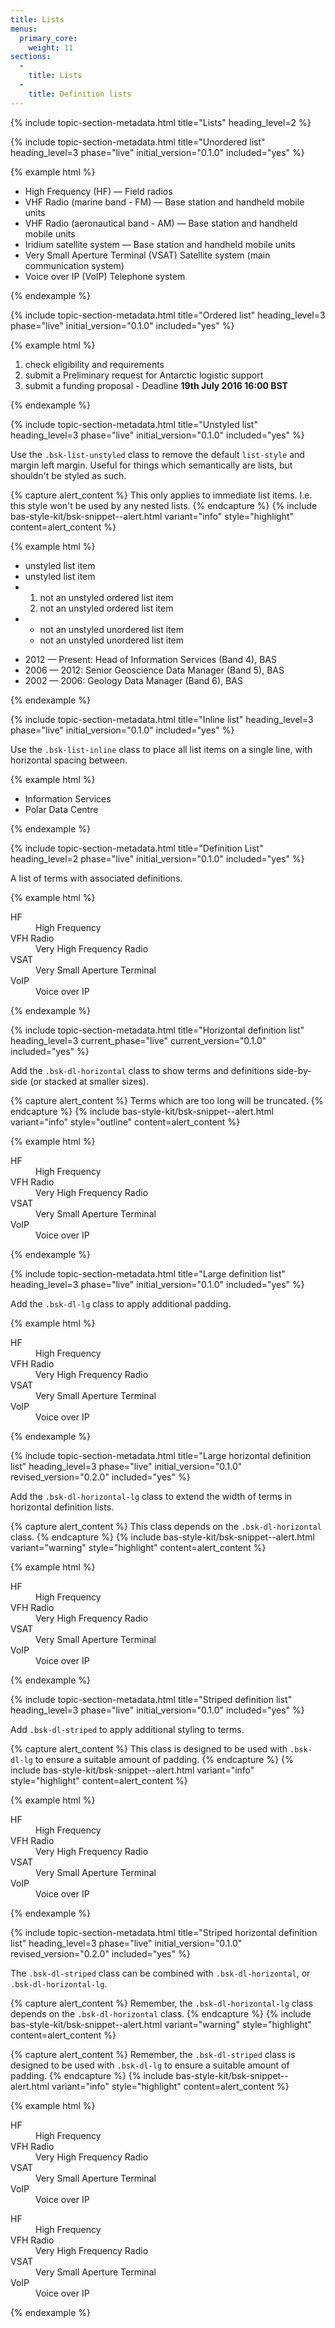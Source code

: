 ```yaml
---
title: Lists
menus:
  primary_core:
    weight: 11
sections:
  -
    title: Lists
  -
    title: Definition lists
---
```


{% include topic-section-metadata.html
  title="Lists"
  heading_level=2
%}

{% include topic-section-metadata.html
  title="Unordered list"
  heading_level=3
  phase="live"
  initial_version="0.1.0"
  included="yes"
%}

{% example html %}
<ul>
  <li>High Frequency (HF) &mdash; Field radios</li>
  <li>VHF Radio (marine band - FM) &mdash; Base station and handheld mobile units</li>
  <li>VHF Radio (aeronautical band - AM) &mdash; Base station and handheld mobile units</li>
  <li>Iridium satellite system &mdash; Base station and handheld mobile units</li>
  <li>Very Small Aperture Terminal (VSAT) Satellite system (main communication system)</li>
  <li>Voice over IP (VoIP) Telephone system</li>
</ul>
{% endexample %}

{% include topic-section-metadata.html
  title="Ordered list"
  heading_level=3
  phase="live"
  initial_version="0.1.0"
  included="yes"
%}

{% example html %}
<ol>
  <li>check eligibility and requirements</li>
  <li>submit a Preliminary request for Antarctic logistic support</li>
  <li>submit a funding proposal - Deadline <strong>19th July 2016 16:00 BST</strong></li>
</ol>
{% endexample %}

{% include topic-section-metadata.html
  title="Unstyled list"
  heading_level=3
  phase="live"
  initial_version="0.1.0"
  included="yes"
%}

Use the `.bsk-list-unstyled` class to remove the default `list-style` and margin left margin. Useful for things which
semantically are lists, but shouldn't be styled as such.

{% capture alert_content %}
This only applies to immediate list items. I.e. this style won't be used by any nested lists.
{% endcapture %}
{% include bas-style-kit/bsk-snippet--alert.html
  variant="info"
  style="highlight"
  content=alert_content
%}

{% example html %}
<ul class="bsk-list-unstyled">
  <li>unstyled list item</li>
  <li>unstyled list item</li>
  <li>
    <ol>
      <li>not an unstyled ordered list item</li>
      <li>not an unstyled ordered list item</li>
    </ol>
  </li>
  <li>
    <ul>
      <li>not an unstyled unordered list item</li>
      <li>not an unstyled unordered list item</li>
    </ul>
  </li>
</ul>

<ul class="bsk-list-unstyled">
  <li>2012 &mdash; Present: Head of Information Services (Band 4), BAS</li>
  <li>2006 &mdash; 2012: Senior Geoscience Data Manager (Band 5), BAS</li>
  <li>2002 &mdash; 2006: Geology Data Manager (Band 6), BAS</li>
</ul>
{% endexample %}

{% include topic-section-metadata.html
  title="Inline list"
  heading_level=3
  phase="live"
  initial_version="0.1.0"
  included="yes"
%}

Use the `.bsk-list-inline` class to place all list items on a single line, with horizontal spacing between.

{% example html %}
<ul class="bsk-list-inline">
  <li>Information Services</li>
  <li>Polar Data Centre</li>
</ul>
{% endexample %}

{% include topic-section-metadata.html
  title="Definition List"
  heading_level=2
  phase="live"
  initial_version="0.1.0"
  included="yes"
%}

A list of terms with associated definitions.

{% example html %}
<dl>
  <dt>HF</dt>
    <dd>High Frequency</dd>
  <dt>VFH Radio</dt>
    <dd>Very High Frequency Radio</dd>
  <dt>VSAT</dt>
    <dd>Very Small Aperture Terminal</dd>
  <dt>VoIP</dt>
    <dd>Voice over IP</dd>
</dl>
{% endexample %}

{% include topic-section-metadata.html
  title="Horizontal definition list"
  heading_level=3
  current_phase="live"
  current_version="0.1.0"
  included="yes"
%}

Add the `.bsk-dl-horizontal` class to show terms and definitions side-by-side (or stacked at smaller sizes).

{% capture alert_content %}
Terms which are too long will be truncated.
{% endcapture %}
{% include bas-style-kit/bsk-snippet--alert.html
  variant="info"
  style="outline"
  content=alert_content
%}

{% example html %}
<dl class="bsk-dl-horizontal">
  <dt>HF</dt>
    <dd>High Frequency</dd>
  <dt>VFH Radio</dt>
    <dd>Very High Frequency Radio</dd>
  <dt>VSAT</dt>
    <dd>Very Small Aperture Terminal</dd>
  <dt>VoIP</dt>
    <dd>Voice over IP</dd>
</dl>
{% endexample %}

{% include topic-section-metadata.html
  title="Large definition list"
  heading_level=3
  phase="live"
  initial_version="0.1.0"
  included="yes"
%}

Add the `.bsk-dl-lg` class to apply additional padding.

{% example html %}
<dl class="bsk-dl-lg">
  <dt>HF</dt>
    <dd>High Frequency</dd>
  <dt>VFH Radio</dt>
    <dd>Very High Frequency Radio</dd>
  <dt>VSAT</dt>
    <dd>Very Small Aperture Terminal</dd>
  <dt>VoIP</dt>
    <dd>Voice over IP</dd>
</dl>
{% endexample %}

{% include topic-section-metadata.html
  title="Large horizontal definition list"
  heading_level=3
  phase="live"
  initial_version="0.1.0"
  revised_version="0.2.0"
  included="yes"
%}

Add the `.bsk-dl-horizontal-lg` class to extend the width of terms in horizontal
definition lists.

{% capture alert_content %}
This class depends on the `.bsk-dl-horizontal` class.
{% endcapture %}
{% include bas-style-kit/bsk-snippet--alert.html
  variant="warning"
  style="highlight"
  content=alert_content
%}

{% example html %}
<dl class="bsk-dl-horizontal bsk-dl-horizontal-lg">
  <dt>HF</dt>
    <dd>High Frequency</dd>
  <dt>VFH Radio</dt>
    <dd>Very High Frequency Radio</dd>
  <dt>VSAT</dt>
    <dd>Very Small Aperture Terminal</dd>
  <dt>VoIP</dt>
    <dd>Voice over IP</dd>
</dl>
{% endexample %}

{% include topic-section-metadata.html
  title="Striped definition list"
  heading_level=3
  phase="live"
  initial_version="0.1.0"
  included="yes"
%}

Add `.bsk-dl-striped` to apply additional styling to terms.

{% capture alert_content %}
This class is designed to be used with `.bsk-dl-lg` to ensure a suitable amount of padding.
{% endcapture %}
{% include bas-style-kit/bsk-snippet--alert.html
  variant="info"
  style="highlight"
  content=alert_content
%}

{% example html %}
<dl class="bsk-dl-lg bsk-dl-striped">
  <dt>HF</dt>
    <dd>High Frequency</dd>
  <dt>VFH Radio</dt>
    <dd>Very High Frequency Radio</dd>
  <dt>VSAT</dt>
    <dd>Very Small Aperture Terminal</dd>
  <dt>VoIP</dt>
    <dd>Voice over IP</dd>
</dl>
{% endexample %}

{% include topic-section-metadata.html
  title="Striped horizontal definition list"
  heading_level=3
  phase="live"
  initial_version="0.1.0"
  revised_version="0.2.0"
  included="yes"
%}

The `.bsk-dl-striped` class can be combined with `.bsk-dl-horizontal`, or `.bsk-dl-horizontal-lg`.

{% capture alert_content %}
Remember, the `.bsk-dl-horizontal-lg` class depends on the `.bsk-dl-horizontal` class.
{% endcapture %}
{% include bas-style-kit/bsk-snippet--alert.html
  variant="warning"
  style="highlight"
  content=alert_content
%}

{% capture alert_content %}
Remember, the `.bsk-dl-striped` class is designed to be used with `.bsk-dl-lg` to ensure a suitable amount of padding.
{% endcapture %}
{% include bas-style-kit/bsk-snippet--alert.html
  variant="info"
  style="highlight"
  content=alert_content
%}

{% example html %}
<dl class="bsk-dl-lg bsk-dl-striped bsk-dl-horizontal">
  <dt>HF</dt>
    <dd>High Frequency</dd>
  <dt>VFH Radio</dt>
    <dd>Very High Frequency Radio</dd>
  <dt>VSAT</dt>
    <dd>Very Small Aperture Terminal</dd>
  <dt>VoIP</dt>
    <dd>Voice over IP</dd>
</dl>

<dl class="bsk-dl-lg bsk-dl-striped bsk-dl-horizontal bsk-dl-horizontal-lg">
  <dt>HF</dt>
    <dd>High Frequency</dd>
  <dt>VFH Radio</dt>
    <dd>Very High Frequency Radio</dd>
  <dt>VSAT</dt>
    <dd>Very Small Aperture Terminal</dd>
  <dt>VoIP</dt>
    <dd>Voice over IP</dd>
</dl>
{% endexample %}
